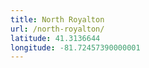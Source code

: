 ```yaml
---
title: North Royalton
url: /north-royalton/
latitude: 41.3136644
longitude: -81.72457390000001
---
```

